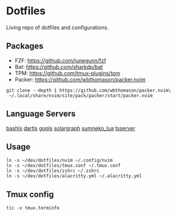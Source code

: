# Dotfiles

Living repo of dotfiles and configurations.


## Packages
- FZF: https://github.com/junegunn/fzf
- Bat: https://github.com/sharkdp/bat
- TPM: https://github.com/tmux-plugins/tpm
- Packer: https://github.com/wbthomason/packer.nvim 
```
git clone --depth 1 https://github.com/wbthomason/packer.nvim\
 ~/.local/share/nvim/site/pack/packer/start/packer.nvim
```


## Language Servers
[bashls](https://github.com/neovim/nvim-lspconfig/blob/master/doc/server_configurations.md#bashls)
[dartls](https://github.com/dart-lang/sdk/tree/master/pkg/analysis_server/tool/lsp_spec)
[gopls](https://github.com/golang/tools/tree/master/gopls)
[solargraph](https://solargraph.org/)
[sumneko_lua](https://github.com/sumneko/lua-language-server)
[tsserver](https://github.com/typescript-language-server/typescript-language-server)


## Usage
```
ln -s ~/dev/dotfiles/nvim ~/.config/nvim
ln -s ~/dev/dotfiles/tmux.conf ~/.tmux.conf
ln -s ~/dev/dotfiles/zshrc ~/.zshrc
ln -s ~/dev/dotfiles/alacritty.yml ~/.alacritty.yml
```


## Tmux config
```
tic -x tmux.terminfo
```
